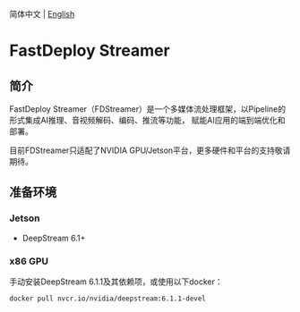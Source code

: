 简体中文 | [English](README_EN.md)

# FastDeploy Streamer

## 简介

FastDeploy Streamer（FDStreamer）是一个多媒体流处理框架，以Pipeline的形式集成AI推理、音视频解码、编码、推流等功能，
赋能AI应用的端到端优化和部署。

目前FDStreamer只适配了NVIDIA GPU/Jetson平台，更多硬件和平台的支持敬请期待。

## 准备环境

### Jetson
- DeepStream 6.1+

### x86 GPU

手动安装DeepStream 6.1.1及其依赖项，或使用以下docker：
```
docker pull nvcr.io/nvidia/deepstream:6.1.1-devel
```
